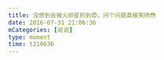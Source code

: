 ```yaml
---
title: 没想到会被火卵星抓到😨，问个问题直接笑喷😳
date: 2016-07-31 21:06:36
mCategories: [说说]
type: moment
time: t210636
---
```


